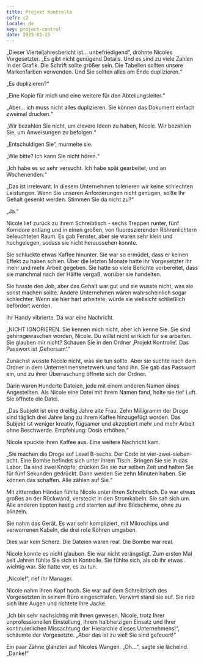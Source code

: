 ```yaml
---
title: Projekt Kontrolle
cefr: c2
locale: de
key: project-control
date: 2025-03-15
---
```


„Dieser Vierteljahresbericht ist... unbefriedigend“, dröhnte Nicoles Vorgesetzter. „Es gibt nicht genügend Details. Und es sind zu viele Zahlen in der Grafik. Die Schrift sollte größer sein. Die Tabellen sollten unsere Markenfarben verwenden. Und Sie sollten alles am Ende duplizieren.“

„Es duplizieren?“

„Eine Kopie für mich und eine weitere für den Abteilungsleiter.“

„Aber... ich muss nicht alles duplizieren. Sie können das Dokument einfach zweimal drucken.“

„Wir bezahlen Sie nicht, um clevere Ideen zu haben, Nicole. Wir bezahlen Sie, um Anweisungen zu befolgen.“

„Entschuldigen Sie“, murmelte sie.

„Wie bitte? Ich kann Sie nicht hören.“

„Ich habe es so sehr versucht. Ich habe spät gearbeitet, und an Wochenenden.“

„Das ist irrelevant. In diesem Unternehmen tolerieren wir keine schlechten Leistungen. Wenn Sie unseren Anforderungen nicht genügen, sollte Ihr Gehalt gesenkt werden. Stimmen Sie da nicht zu?“

„Ja.“

Nicole lief zurück zu ihrem Schreibtisch - sechs Treppen runter, fünf Korridore entlang und in einen großen, von fluoreszierenden Röhrenlichtern beleuchteten Raum. Es gab Fenster, aber sie waren sehr klein und hochgelegen, sodass sie nicht heraussehen konnte.

Sie schluckte etwas Kaffee hinunter. Sie war so ermüdet, dass er keinen Effekt zu haben schien. Über die letzten Monate hatte ihr Vorgesetzter ihr mehr und mehr Arbeit gegeben. Sie hatte so viele Berichte vorbereitet, dass sie manchmal nach der Hälfte vergaß, worüber sie handelten.

Sie hasste den Job, aber das Gehalt war gut und sie wusste nicht, was sie sonst machen sollte. Andere Unternehmen wären wahrscheinlich sogar schlechter. Wenn sie hier hart arbeitete, würde sie vielleicht schließlich befördert werden.

Ihr Handy vibrierte. Da war eine Nachricht.

„NICHT IGNORIEREN. Sie kennen mich nicht, aber ich kenne Sie. Sie sind gehirngewaschen worden, Nicole. Du willst nicht wirklich für sie arbeiten. Sie glauben mir nicht? Schauen Sie in den Ordner ‚Projekt Kontrolle‘. Das Passwort ist ‚Gehorsam‘.“

Zunächst wusste Nicole nicht, was sie tun sollte. Aber sie suchte nach dem Ordner in dem Unternehmensnetzwerk und fand ihn. Sie gab das Passwort ein, und zu ihrer Überraschung öffnete sich der Ordner.

Darin waren Hunderte Dateien, jede mit einem anderen Namen eines Angestellten. Als Nicole eine Datei mit ihrem Namen fand, holte sie tief Luft. Sie öffnete die Datei.

„Das Subjekt ist eine dreißig Jahre alte Frau. Zehn Milligramm der Droge sind täglich drei Jahre lang zu ihrem Kaffee hinzugefügt worden. Das Subjekt ist weniger kreativ, fügsamer und akzeptiert mehr und mehr Arbeit ohne Beschwerde. Empfehlung: Dosis erhöhen.“

Nicole spuckte ihren Kaffee aus. Eine weitere Nachricht kam.

„Sie machen die Droge auf Level B-sechs. Der Code ist vier-zwei-sieben-acht. Eine Bombe befindet sich unter ihrem Tisch. Bringen Sie sie in das Labor. Da sind zwei Knöpfe; drücken Sie sie zur selben Zeit und halten Sie für fünf Sekunden gedrückt. Dann werden Sie zehn Minuten haben. Sie können das schaffen. Alle zählen auf Sie.“

Mit zitternden Händen fühlte Nicole unter ihren Schreibtisch. Da war etwas großes an der Rückwand, versteckt in den Stromkabeln. Sie sah sich um. Alle anderen tippten hastig und starrten auf ihre Bildschirme, ohne zu blinzeln.

Sie nahm das Gerät. Es war sehr kompliziert, mit Mikrochips und verworrenen Kabeln, die drei rote Röhren umgaben.

Dies war kein Scherz. Die Dateien waren real. Die Bombe war real.

Nicole konnte es nicht glauben. Sie war nicht verängstigt. Zum ersten Mal seit Jahren fühlte Sie sich in Kontrolle. Sie fühlte sich, als ob ihr etwas wichtig war. Sie hatte vor, es zu tun.

„Nicole!“, rief ihr Manager.

Nicole nahm ihren Kopf hoch. Sie war auf dem Schreibtisch des Vorgesetzten in seinem Büro eingeschlafen. Verwirrt stand sie auf. Sie rieb sich ihre Augen und richtete ihre Jacke.

„Ich bin sehr nachsichtig mit Ihnen gewesen, Nicole, trotz Ihrer unprofessionellen Einstellung, Ihrem halbherzigen Einsatz und Ihrer kontinuierlichen Missachtung der Hierarchie dieses Unternehmens!“, schäumte der Vorgesetzte. „Aber das ist zu viel! Sie sind gefeuert!“

Ein paar Zähne glänzten auf Nicoles Wangen. „Oh...“, sagte sie lächelnd. „Danke!“